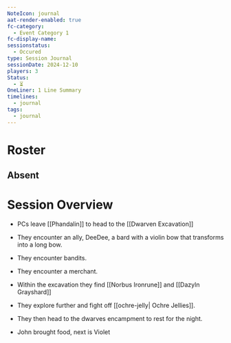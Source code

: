 ```yaml
---
NoteIcon: journal
aat-render-enabled: true
fc-category:
  - Event Category 1
fc-display-name: 
sessionstatus:
  - Occured
type: Session Journal
sessionDate: 2024-12-10
players: 3
Status:
  - ⏳
OneLiner: 1 Line Summary
timelines:
  - journal
tags:
  - journal
---
```




# Roster 

## Absent

# Session Overview

- PCs leave [[Phandalin]] to head to the [[Dwarven Excavation]]
- They encounter an ally, DeeDee, a bard with a violin bow that transforms into a long bow.
- They encounter bandits.
- They encounter a merchant.
- Within the excavation they find [[Norbus Ironrune]] and [[Dazyln Grayshard]]
- They explore further and fight off [[ochre-jelly| Ochre Jellies]].
- They then head to the dwarves encampment to rest for the night.

- John brought food, next is Violet
